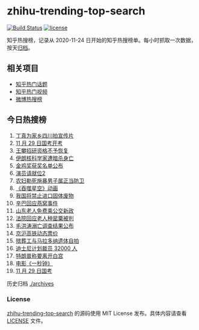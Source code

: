 # zhihu-trending-top-search

[![Build Status](https://github.com/justjavac/zhihu-trending-top-search/workflows/ci/badge.svg?branch=main)](https://github.com/justjavac/zhihu-trending-top-search/actions)
[![license](https://img.shields.io/github/license/justjavac/zhihu-trending-top-search)](https://github.com/justjavac/zhihu-trending-top-search/blob/main/LICENSE)

知乎热搜榜，记录从 2020-11-24 日开始的知乎热搜榜单。每小时抓取一次数据，按天[归档](./archives)。

## 相关项目

- [知乎热门话题](https://github.com/justjavac/zhihu-trending-hot-questions)
- [知乎热门视频](https://github.com/justjavac/zhihu-trending-hot-video)
- [微博热搜榜](https://github.com/justjavac/weibo-trending-hot-search)

## 今日热搜榜

<!-- BEGIN -->
<!-- 最后更新时间 Sun Nov 29 2020 19:03:38 GMT+0800 (CST) -->
1. [丁真为家乡四川拍宣传片](https://www.zhihu.com/search?q=丁真)
1. [11 月 29 日国考开考](https://www.zhihu.com/search?q=国考)
1. [王攀招研资格不予恢复](https://www.zhihu.com/search?q=王攀)
1. [伊朗核科学家遭暗杀身亡](https://www.zhihu.com/search?q=伊朗核科学家)
1. [金鸡奖获奖名单公布](https://www.zhihu.com/search?q=金鸡奖)
1. [演员请就位2](https://www.zhihu.com/search?q=演员请就位2)
1. [农妇勒死施暴男子属正当防卫](https://www.zhihu.com/search?q=农妇勒死男子)
1. [《吞噬星空》动画](https://www.zhihu.com/search?q=吞噬星空)
1. [我国将禁止进口固体废物](https://www.zhihu.com/search?q=固体废物)
1. [辛巴回应燕窝事件](https://www.zhihu.com/search?q=辛巴燕窝)
1. [山东老人免费乘公交新政](https://www.zhihu.com/search?q=老人免费乘公交车)
1. [法院回应老人种罂粟被判](https://www.zhihu.com/search?q=老人种罂粟)
1. [毛洪涛溺亡调查结果公布](https://www.zhihu.com/search?q=毛洪涛)
1. [京沪高铁动态票价](https://www.zhihu.com/search?q=京沪高铁)
1. [殡葬工与马拉多纳遗体自拍](https://www.zhihu.com/search?q=马拉多纳)
1. [迪士尼计划裁员 32000 人](https://www.zhihu.com/search?q=迪士尼)
1. [特朗普称要离开白宫](https://www.zhihu.com/search?q=特朗普)
1. [电影《一秒钟》](https://www.zhihu.com/search?q=一秒钟)
1. [11 月 29 日国考 ](https://www.zhihu.com/search?q=国考)
<!-- END -->

历史归档 [./archives](./archives)

### License

[zhihu-trending-top-search](https://github.com/justjavac/zhihu-trending-top-search) 的源码使用 MIT License 发布。具体内容请查看 [LICENSE](./LICENSE) 文件。
